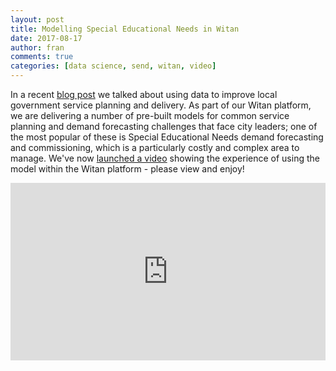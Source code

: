 ```yaml
---
layout: post
title: Modelling Special Educational Needs in Witan
date: 2017-08-17
author: fran
comments: true
categories: [data science, send, witan, video]
---
```


In a recent [blog post](http://www.mastodonc.com/local%20government/smart%20cities/data%20science/2017/06/27/How-can-data-be-used-to-improve-local-government-service-planning-and-delivery.html) we talked about using data to improve local government service planning and delivery. As part of our Witan platform, we are delivering a number of pre-built models for common service planning and demand forecasting challenges that face city leaders; one of the most popular of these is Special Educational Needs demand forecasting and commissioning, which is a particularly costly and complex area to manage. We've now [launched a video](/data%20science/send/witan/video/2017/08/17/witan-send.html) showing the experience of using the model within the Witan platform - please view and enjoy!

<!--more-->

<div style="position:relative;height:0;padding-bottom:56.25%"><iframe src="https://www.youtube.com/embed/KDTAYwyu_QE?ecver=2" width="640" height="360" frameborder="0" style="position:absolute;width:100%;height:100%;left:0" allowfullscreen></iframe></div>
